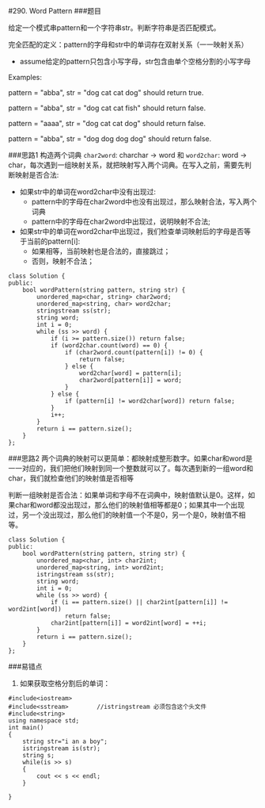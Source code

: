 #290. Word Pattern
###题目

给定一个模式串pattern和一个字符串str。判断字符串是否匹配模式。

完全匹配的定义：pattern的字母和str中的单词存在双射关系（一一映射关系）
 - assume给定的pattern只包含小写字母，str包含由单个空格分割的小写字母
 
Examples:

pattern = "abba", str = "dog cat cat dog" should return true.

pattern = "abba", str = "dog cat cat fish" should return false.

pattern = "aaaa", str = "dog cat cat dog" should return false.

pattern = "abba", str = "dog dog dog dog" should return false.

###思路1
构造两个词典 `char2word`: charchar -> word 和 `word2char`: word -> char，每次遇到一组映射关系，就把映射写入两个词典。在写入之前，需要先判断映射是否合法:

 - 如果str中的单词在word2char中没有出现过:
   - pattern中的字母在char2word中也没有出现过，那么映射合法，写入两个词典
   - pattern中的字母在char2word中出现过，说明映射不合法;
 - 如果str中的单词在word2char中出现过，我们检查单词映射后的字母是否等于当前的pattern[i]:
   - 如果相等，当前映射也是合法的，直接跳过；
   - 否则，映射不合法；

```
class Solution {
public:
    bool wordPattern(string pattern, string str) {
        unordered_map<char, string> char2word;
        unordered_map<string, char> word2char;
        stringstream ss(str);
        string word;
        int i = 0;
        while (ss >> word) {
            if (i >= pattern.size()) return false;
            if (word2char.count(word) == 0) {
                if (char2word.count(pattern[i]) != 0) {
                    return false;
                } else {
                    word2char[word] = pattern[i];
                    char2word[pattern[i]] = word;
                }
            } else {
                if (pattern[i] != word2char[word]) return false;
            }
            i++;
        }
        return i == pattern.size();
    }
};
```


###思路2
两个词典的映射可以更简单：都映射成整形数字。如果char和word是一一对应的，我们把他们映射到同一个整数就可以了。每次遇到新的一组word和char，我们就检查他们的映射值是否相等

判断一组映射是否合法：如果单词和字母不在词典中，映射值默认是0。这样，如果char和word都没出现过，那么他们的映射值相等都是0；如果其中一个出现过，另一个没出现过，那么他们的映射值一个不是0，另一个是0，映射值不相等。
```
class Solution {
public:
    bool wordPattern(string pattern, string str) {
        unordered_map<char, int> char2int;
        unordered_map<string, int> word2int;
        istringstream ss(str);
        string word;
        int i = 0;
        while (ss >> word) {
            if (i == pattern.size() || char2int[pattern[i]] != word2int[word])
                return false;
            char2int[pattern[i]] = word2int[word] = ++i;
        }
        return i == pattern.size();
    }
};
```


###易错点
1. 如果获取空格分割后的单词：
```
#include<iostream>  
#include<sstream>        //istringstream 必须包含这个头文件
#include<string>  
using namespace std;  
int main()  
{  
    string str="i an a boy";  
    istringstream is(str);  
    string s;  
    while(is >> s)  
    {  
        cout << s << endl;  
    }  
      
} 
```
